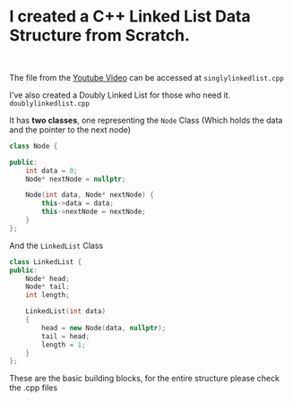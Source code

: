 # I created a **C++ Linked List Data Structure** from Scratch.

<br>

The file from the [Youtube Video](https://youtu.be/QTb4xGdfC48) can be accessed at `singlylinkedlist.cpp`

I've also created a Doubly Linked List for those who need it. `doublylinkedlist.cpp`

It has **two classes**, one representing the `Node` Class (Which holds the data and the pointer to the next node)

```cpp
class Node {

public:
	int data = 0;
	Node* nextNode = nullptr;

	Node(int data, Node* nextNode) {
		this->data = data;
		this->nextNode = nextNode;
	}
};
```

And the `LinkedList` Class

```cpp
class LinkedList {
public:
	Node* head;
	Node* tail;
	int length;

	LinkedList(int data)
	{
		head = new Node(data, nullptr);
		tail = head;
		length = 1;
	}
};
```

These are the basic building blocks, for the entire structure please check the .cpp files
